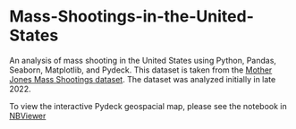 # Mass-Shootings-in-the-United-States
An analysis of mass shooting in the United States using Python, Pandas, Seaborn, Matplotlib, and Pydeck.
This dataset is taken from the [Mother Jones Mass Shootings dataset](https://www.motherjones.com/politics/2012/12/mass-shootings-mother-jones-full-data/).
The dataset was analyzed initially in late 2022.

To view the interactive Pydeck geospacial map, please see the notebook in [NBViewer](https://nbviewer.org/github/SpencerTimothy/Mass-Shootings-in-the-United-States/blob/main/U.S.%20Mass%20Shootings.ipynb)
